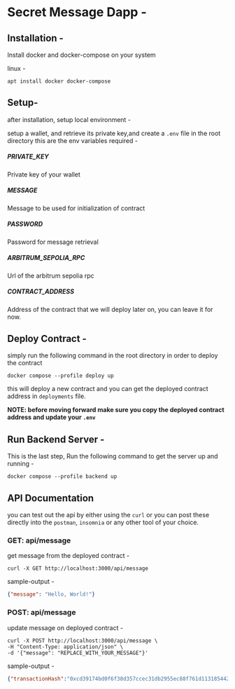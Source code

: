 # Secret Message Dapp - 

## Installation - 

Install docker and docker-compose on your system

linux - 
```
apt install docker docker-compose
```

## Setup-

after installation, setup local environment - 

setup a wallet, and retrieve its private key,and create a `.env` file in the root directory
this are the env variables required - 

##### PRIVATE_KEY
Private key of your wallet 

##### MESSAGE
Message to be used for initialization of contract

##### PASSWORD
Password for message retrieval

##### ARBITRUM_SEPOLIA_RPC
Url of the arbitrum sepolia rpc


##### CONTRACT_ADDRESS
Address of the contract that we will deploy later on, you can leave it for now.

## Deploy Contract - 

simply run the following command in the root directory in order to deploy the contract

```
docker compose --profile deploy up
```

this will deploy a new contract and you can get the deployed contract address in `deployments` file.

**NOTE: before moving forward make sure you copy the deployed contract address and update your `.env`**

## Run Backend Server - 

This is the last step, Run the following command to get the server up and running -

```
docker compose --profile backend up
```

## API Documentation
you can test out the api by either using the `curl` or you can post these directly into the `postman`, `insomnia` or any other tool of your choice.

### GET: api/message
get message from the deployed contract - 
```
curl -X GET http://localhost:3000/api/message
```

sample-output - 
```json
{"message": "Hello, World!"}
```

### POST: api/message
update message on deployed contract - 
```
curl -X POST http://localhost:3000/api/message \
-H "Content-Type: application/json" \
-d '{"message": "REPLACE_WITH_YOUR_MESSAGE"}'
```
sample-output - 
```json
{"transactionHash":"0xcd39174bd0f6f38d357ccec31db2955ec88f761d113185442ae27e192a23620b"}
```